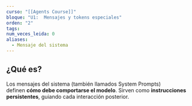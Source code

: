 ```yaml
---
curso: "[[Agents Course]]"
bloque: "U1:  Mensajes y tokens especiales"
orden: "2"
tags: 
num_veces_leida: 0
aliases:
  - Mensaje del sistema
---
```

## ¿Qué es?

Los mensajes del sistema (también llamados System Prompts) definen **cómo debe comportarse el modelo**. Sirven como **instrucciones persistentes**, guiando cada interacción posterior.
